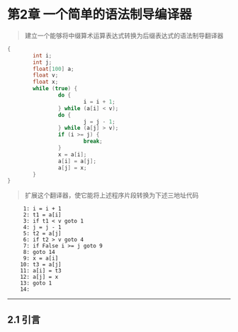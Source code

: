 # 第2章 一个简单的语法制导编译器

>   建立一个能够将中缀算术运算表达式转换为后缀表达式的语法制导翻译器



```java
{
		int i;
		int j;
		float[100] a;
		float v;
		float x;
		while (true) {
				do {
						i = i + 1;
				} while (a[i] < v);
				do {
						j = j - 1;
				} while (a[j] > v);
				if (i >= j) {
						break;
				}
				x = a[i];
				a[i] = a[j];
				a[j] = x;
		}
}
```

> 扩展这个翻译器，使它能将上述程序片段转换为下述三地址代码



```
	 1:	i = i + 1
	 2:	t1 = a[i]
 	 3:	if t1 < v goto 1
	 4:	j = j - 1
	 5:	t2 = a[j]
	 6:	if t2 > v goto 4
	 7:	if False i >= j goto 9
	 8:	goto 14
	 9:	x = a[i]
	10:	t3 = a[j]
	11:	a[i] = t3
	12:	a[j] = x
	13:	goto 1
	14:
```



---

## 2.1 引言

